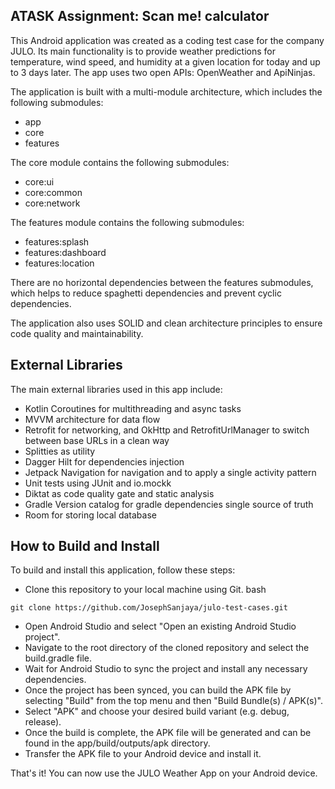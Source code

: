## ATASK Assignment: Scan me! calculator
This Android application was created as a coding test case for the company JULO. Its main functionality is to provide weather predictions for temperature, wind speed, and humidity at a given location for today and up to 3 days later. The app uses two open APIs: OpenWeather and ApiNinjas.

The application is built with a multi-module architecture, which includes the following submodules:
- app
- core
- features

The core module contains the following submodules:
- core:ui
- core:common
- core:network

The features module contains the following submodules:
- features:splash
- features:dashboard
- features:location

There are no horizontal dependencies between the features submodules, which helps to reduce spaghetti dependencies and prevent cyclic dependencies.

The application also uses SOLID and clean architecture principles to ensure code quality and maintainability.

## External Libraries
The main external libraries used in this app include:
- Kotlin Coroutines for multithreading and async tasks
- MVVM architecture for data flow
- Retrofit for networking, and OkHttp and RetrofitUrlManager to switch between base URLs in a clean way
- Splitties as utility
- Dagger Hilt for dependencies injection
- Jetpack Navigation for navigation and to apply a single activity pattern
- Unit tests using JUnit and io.mockk
- Diktat as code quality gate and static analysis
- Gradle Version catalog for gradle dependencies single source of truth
- Room for storing local database


## How to Build and Install
To build and install this application, follow these steps:
 - Clone this repository to your local machine using Git.
bash
```
git clone https://github.com/JosephSanjaya/julo-test-cases.git
```
- Open Android Studio and select "Open an existing Android Studio project".
- Navigate to the root directory of the cloned repository and select the build.gradle file. 
- Wait for Android Studio to sync the project and install any necessary dependencies.
- Once the project has been synced, you can build the APK file by selecting "Build" from the top menu and then "Build Bundle(s) / APK(s)".
- Select "APK" and choose your desired build variant (e.g. debug, release).
- Once the build is complete, the APK file will be generated and can be found in the app/build/outputs/apk directory.
- Transfer the APK file to your Android device and install it.

That's it! You can now use the JULO Weather App on your Android device.
